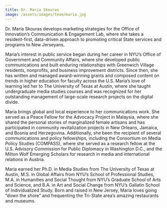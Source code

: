 ```yaml
---
title: Dr. Maria Skouras
image: /assets/images/team/maria.jpg
---
```


Dr. Maria Skouras develops marketing strategies for the Office of Innovation’s Communication & Engagement Lab, where she takes a resident-first, data-driven approach to promoting critical State services and programs to New Jerseyans.

Maria’s interest in public service began during her career in NYU’s Office of Government and Community Affairs, where she developed public communications and built enduring relationships with Greenwich Village residents, nonprofits, and business improvement districts. Since then, she has written and managed award-winning grants and composed content on trends in higher education for faculty across the U.S. Maria’s love of learning led her to The University of Texas at Austin, where she taught undergraduate media studies courses and was recognized for her outstanding management of large-scale research projects on the digital divide.

Maria brings global and local experience to her communications work. She served as a Peace Fellow for the Advocacy Project in Malaysia, where she shared the personal stories of marginalized female artisans and has participated in community revitalization projects in New Orleans, Jamaica, and Bosnia and Herzegovina. Additionally, she been the recipient of several communications and policy fellowships, including the Consortium on Media Policy Studies (COMPASS), where she served as a research fellow at the U.S. Advisory Commission for Public Diplomacy in Washington D.C., and the Milton Wolf Emerging Scholars for research in media and international relations in Austria.

Maria earned her Ph.D. in Media Studies from The University of Texas at Austin, M.S. in Global Affairs from NYU’s School of Professional Studies, M.A. in Humanities and Social Thought from NYU’s Graduate School of Arts and Science, and B.A. in Art and Social Change from NYU’s Gallatin School of Individualized Study. Born and raised in New Jersey, Maria loves going “down the shore” and frequenting the Tri-State area’s amazing restaurants and museums.